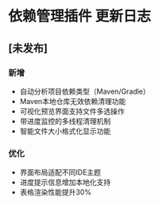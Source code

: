 # 依赖管理插件 更新日志

## [未发布]
### 新增
- 自动分析项目依赖类型（Maven/Gradle）
- Maven本地仓库无效依赖清理功能
- 可视化预览界面支持文件多选操作
- 带进度监控的多线程清理机制
- 智能文件大小格式化显示功能

### 优化
- 界面布局适配不同IDE主题
- 进度提示信息增加本地化支持
- 表格渲染性能提升30%